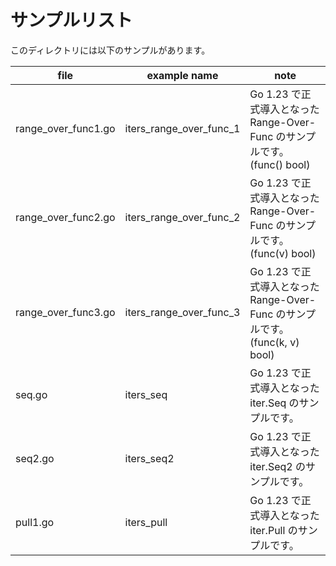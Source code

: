 # サンプルリスト

このディレクトリには以下のサンプルがあります。

| file                | example name            | note                                                                         |
| ------------------- | ----------------------- | ---------------------------------------------------------------------------- |
| range_over_func1.go | iters_range_over_func_1 | Go 1.23 で正式導入となった Range-Over-Func のサンプルです。(func() bool)     |
| range_over_func2.go | iters_range_over_func_2 | Go 1.23 で正式導入となった Range-Over-Func のサンプルです。(func(v) bool)    |
| range_over_func3.go | iters_range_over_func_3 | Go 1.23 で正式導入となった Range-Over-Func のサンプルです。(func(k, v) bool) |
| seq.go              | iters_seq               | Go 1.23 で正式導入となった iter.Seq のサンプルです。                         |
| seq2.go             | iters_seq2              | Go 1.23 で正式導入となった iter.Seq2 のサンプルです。                        |
| pull1.go            | iters_pull              | Go 1.23 で正式導入となった iter.Pull のサンプルです。                        |
